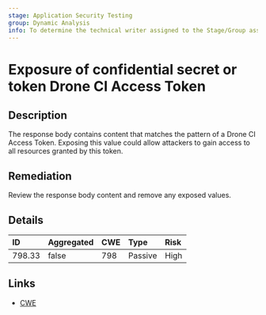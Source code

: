 ```yaml
---
stage: Application Security Testing
group: Dynamic Analysis
info: To determine the technical writer assigned to the Stage/Group associated with this page, see https://handbook.gitlab.com/handbook/product/ux/technical-writing/#assignments
---
```


# Exposure of confidential secret or token Drone CI Access Token

## Description

The response body contains content that matches the pattern of a Drone CI Access Token.
Exposing this value could allow attackers to gain access to all resources granted by this token.

## Remediation

Review the response body content and remove any exposed values.

## Details

| ID | Aggregated | CWE | Type | Risk |
|:---|:--------|:--------|:--------|:--------|
| 798.33 | false | 798 | Passive | High |

## Links

- [CWE](https://cwe.mitre.org/data/definitions/798.html)
